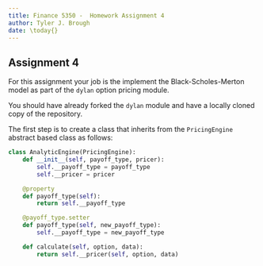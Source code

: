 ```yaml
---
title: Finance 5350 -  Homework Assignment 4
author: Tyler J. Brough
date: \today{}
---
```


## Assignment 4

For this assignment your job is the implement the Black-Scholes-Merton model as part of the `dylan` option pricing
module. 

You should have already forked the `dylan` module and have a locally cloned copy of the repository.

The first step is to create a class that inherits from the `PricingEngine` abstract based class as follows:

```python
class AnalyticEngine(PricingEngine):
	def __init__(self, payoff_type, pricer):
		self.__payoff_type = payoff_type
		self.__pricer = pricer

	@property
	def payoff_type(self):
		return self.__payoff_type

	@payoff_type.setter
	def payoff_type(self, new_payoff_type):
		self.__payoff_type = new_payoff_type

	def calculate(self, option, data):
		return self.__pricer(self, option, data)
```


